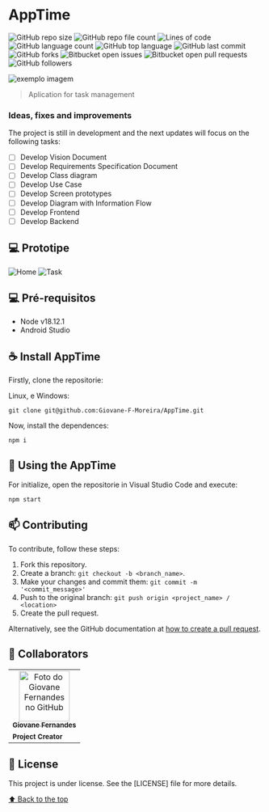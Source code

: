 # AppTime

![GitHub repo size](https://img.shields.io/github/repo-size/Giovane-F-Moreira/AppTime)
![GitHub repo file count](https://img.shields.io/github/directory-file-count/Giovane-F-Moreira/AppTime)
![Lines of code](https://tokei.rs/b1/github/Giovane-F-Moreira/AppTime)
![GitHub language count](https://img.shields.io/github/languages/count/Giovane-F-Moreira/AppTime)
![GitHub top language](https://img.shields.io/github/languages/top/Giovane-F-Moreira/AppTime)
![GitHub last commit](https://img.shields.io/github/last-commit/Giovane-F-Moreira/AppTime)
![GitHub forks](https://img.shields.io/github/forks/Giovane-F-Moreira/AppTime)
![Bitbucket open issues](https://img.shields.io/bitbucket/issues/Giovane-F-Moreira/AppTime)
![Bitbucket open pull requests](https://img.shields.io/bitbucket/pr-raw/Giovane-F-Moreira/AppTime)
![GitHub followers](https://img.shields.io/github/followers/Giovane-F-Moreira?label=Follow)

<img src="https://blog.acelerato.com/wp-content/uploads/2019/07/gesta%CC%83o-de-tempo.jpg" alt="exemplo imagem">

 > Aplication for task management 
### Ideas, fixes and improvements

The project is still in development and the next updates will focus on the following tasks:

- [ ] Develop Vision Document
- [ ] Develop Requirements Specification Document
- [ ] Develop Class diagram
- [ ] Develop Use Case
- [ ] Develop Screen prototypes
- [ ] Develop Diagram with Information Flow
- [ ] Develop Frontend
- [ ] Develop Backend

## 💻 Prototipe
<img src="" alt="Home">
<img src="" alt="Task">

## 💻 Pré-requisitos

- Node v18.12.1
- Android Studio

## ☕ Install AppTime

Firstly, clone the repositorie:

Linux, e Windows:
```
git clone git@github.com:Giovane-F-Moreira/AppTime.git
```

Now, install the dependences:
```
npm i
```


## 🚀 Using the AppTime

For initialize, open the repositorie in Visual Studio Code and execute:
```
npm start
```

## 📫 Contributing

To contribute, follow these steps:

1. Fork this repository.
2. Create a branch: `git checkout -b <branch_name>`.
3. Make your changes and commit them: `git commit -m '<commit_message>'`
4. Push to the original branch: `git push origin <project_name> / <location>`
5. Create the pull request.

Alternatively, see the GitHub documentation at [how to create a pull request](https://help.github.com/en/github/collaborating-with-issues-and-pull-requests/creating-a-pull-request).

## 🤝 Collaborators

<table>
  <tr>
    <td align="center">
      <a href="#">
        <img src="https://avatars.githubusercontent.com/u/64364499?v=4" width="100px;" alt="Foto do Giovane Fernandes no GitHub"/><br>
        <sub>
          <b>Giovane Fernandes</b>
        </sub>
        </hr>
      </a>
    </td>
  </tr>
  <tr>
    <td>
      <sub>
        <b>Project Creator</b>
      </sub>
    </td>
  </tr>
</table>

## 📝 License

This project is under license. See the [LICENSE] file for more details.

[⬆ Back to the top](#Solidarize)<br>
